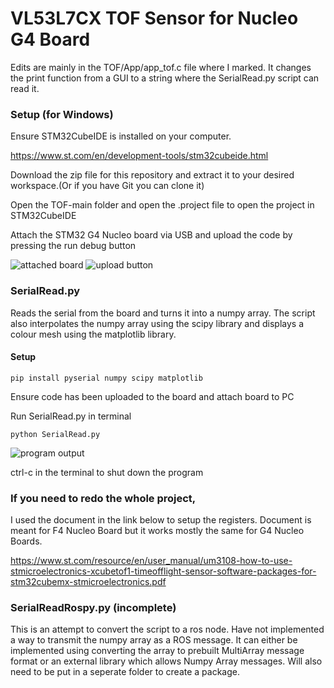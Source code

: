 # VL53L7CX TOF Sensor for Nucleo G4 Board
Edits are mainly in the TOF/App/app_tof.c file where I marked. It changes the print function from a GUI to a string where the SerialRead.py script can read it.

### Setup (for Windows)
Ensure STM32CubeIDE is installed on your computer.

https://www.st.com/en/development-tools/stm32cubeide.html

Download the zip file for this repository and extract it to your desired workspace.(Or if you have Git you can clone it)

Open the TOF-main folder and open the .project file to open the project in STM32CubeIDE

Attach the STM32 G4 Nucleo board via USB and upload the code by pressing the run debug button

![attached board](/readmeimages/image.png "attached board")
![upload button](/readmeimages/image.png "upload button")

### SerialRead.py
Reads the serial from the board and turns it into a numpy array. The script also interpolates the numpy array using the scipy library and displays a colour mesh using the matplotlib library. 

#### Setup

```
pip install pyserial numpy scipy matplotlib
```
Ensure code has been uploaded to the board and attach board to PC

Run SerialRead.py in terminal
```
python SerialRead.py
```
![program output](/readmeimages/image.png "program output")

ctrl-c in the terminal to shut down the program

### If you need to redo the whole project,

I used the document in the link below to setup the registers. Document is meant for F4 Nucleo Board but it works mostly the same for G4 Nucleo Boards.

https://www.st.com/resource/en/user_manual/um3108-how-to-use-stmicroelectronics-xcubetof1-timeofflight-sensor-software-packages-for-stm32cubemx-stmicroelectronics.pdf

### SerialReadRospy.py (incomplete)
This is an attempt to convert the script to a ros node. Have not implemented a way to transmit the numpy array as a ROS message. It can either be implemented using converting the array to prebuilt MultiArray message format or an external library which allows Numpy Array messages. Will also need to be put in a seperate folder to create a package.
